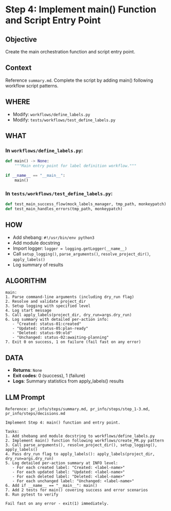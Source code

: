 # Step 4: Implement main() Function and Script Entry Point

## Objective
Create the main orchestration function and script entry point.

## Context
Reference `summary.md`. Complete the script by adding main() following workflow script patterns.

## WHERE
- Modify: `workflows/define_labels.py`
- Modify: `tests/workflows/test_define_labels.py`

## WHAT

### In `workflows/define_labels.py`:
```python
def main() -> None:
    """Main entry point for label definition workflow."""
    
if __name__ == "__main__":
    main()
```

### In `tests/workflows/test_define_labels.py`:
```python
def test_main_success_flow(mock_labels_manager, tmp_path, monkeypatch)
def test_main_handles_errors(tmp_path, monkeypatch)
```

## HOW
- Add shebang: `#!/usr/bin/env python3`
- Add module docstring
- Import logger: `logger = logging.getLogger(__name__)`
- Call `setup_logging()`, `parse_arguments()`, `resolve_project_dir()`, `apply_labels()`
- Log summary of results

## ALGORITHM
```
main:
1. Parse command-line arguments (including dry_run flag)
2. Resolve and validate project_dir
3. Setup logging with specified level
4. Log start message
5. Call apply_labels(project_dir, dry_run=args.dry_run)
6. Log summary with detailed per-action info:
   - "Created: status-01:created"
   - "Updated: status-05:plan-ready"
   - "Deleted: status-99:old"
   - "Unchanged: status-02:awaiting-planning"
7. Exit 0 on success, 1 on failure (fail fast on any error)
```

## DATA
- **Returns**: `None`
- **Exit codes**: 0 (success), 1 (failure)
- **Logs**: Summary statistics from apply_labels() results

## LLM Prompt
```
Reference: pr_info/steps/summary.md, pr_info/steps/step_1-3.md, pr_info/steps/decisions.md

Implement Step 4: main() function and entry point.

Tasks:
1. Add shebang and module docstring to workflows/define_labels.py
2. Implement main() function following workflows/create_PR.py pattern
3. Call parse_arguments(), resolve_project_dir(), setup_logging(), apply_labels()
4. Pass dry_run flag to apply_labels(): apply_labels(project_dir, dry_run=args.dry_run)
5. Log detailed per-action summary at INFO level:
   - For each created label: "Created: <label-name>"
   - For each updated label: "Updated: <label-name>"
   - For each deleted label: "Deleted: <label-name>"
   - For each unchanged label: "Unchanged: <label-name>"
6. Add if __name__ == "__main__": main()
7. Add 2 tests for main() covering success and error scenarios
8. Run pytest to verify

Fail fast on any error - exit(1) immediately.
```
